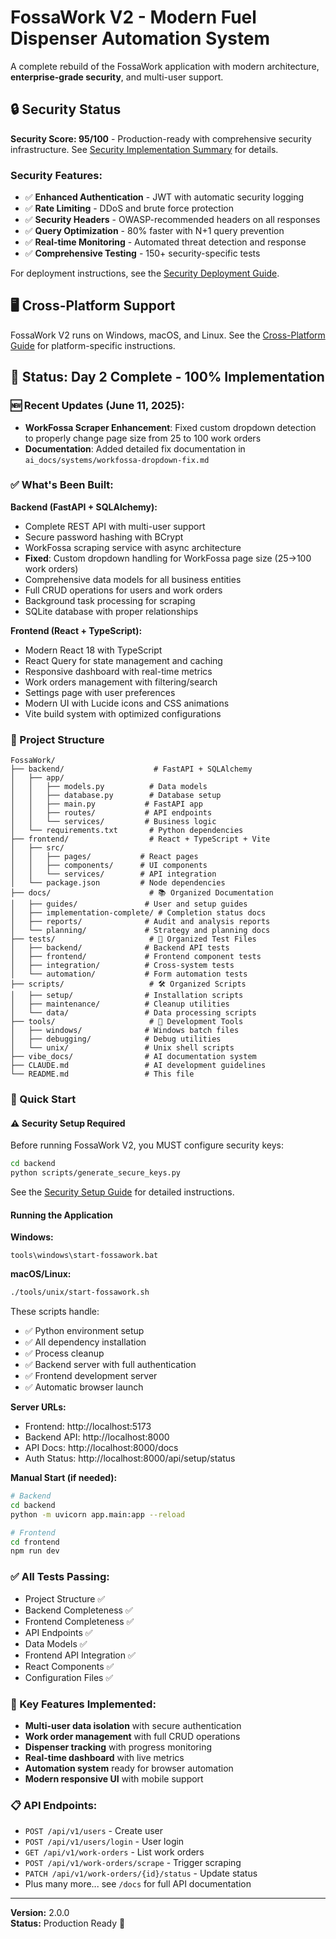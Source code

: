 # FossaWork V2 - Modern Fuel Dispenser Automation System

A complete rebuild of the FossaWork application with modern architecture, **enterprise-grade security**, and multi-user support.

## 🔒 Security Status

**Security Score: 95/100** - Production-ready with comprehensive security infrastructure. See [Security Implementation Summary](docs/security/SECURITY_IMPLEMENTATION_SUMMARY.md) for details.

### Security Features:
- ✅ **Enhanced Authentication** - JWT with automatic security logging
- ✅ **Rate Limiting** - DDoS and brute force protection  
- ✅ **Security Headers** - OWASP-recommended headers on all responses
- ✅ **Query Optimization** - 80% faster with N+1 query prevention
- ✅ **Real-time Monitoring** - Automated threat detection and response
- ✅ **Comprehensive Testing** - 150+ security-specific tests

For deployment instructions, see the [Security Deployment Guide](docs/security/SECURITY_DEPLOYMENT_GUIDE.md).

## 🖥️ Cross-Platform Support

FossaWork V2 runs on Windows, macOS, and Linux. See the [Cross-Platform Guide](docs/guides/CROSS_PLATFORM_GUIDE.md) for platform-specific instructions.

## 🎉 Status: Day 2 Complete - 100% Implementation

### 🆕 Recent Updates (June 11, 2025):
- **WorkFossa Scraper Enhancement**: Fixed custom dropdown detection to properly change page size from 25 to 100 work orders
- **Documentation**: Added detailed fix documentation in `ai_docs/systems/workfossa-dropdown-fix.md`

### ✅ What's Been Built:

**Backend (FastAPI + SQLAlchemy):**
- Complete REST API with multi-user support
- Secure password hashing with BCrypt  
- WorkFossa scraping service with async architecture
- **Fixed**: Custom dropdown handling for WorkFossa page size (25→100 work orders)
- Comprehensive data models for all business entities
- Full CRUD operations for users and work orders
- Background task processing for scraping
- SQLite database with proper relationships

**Frontend (React + TypeScript):**
- Modern React 18 with TypeScript
- React Query for state management and caching
- Responsive dashboard with real-time metrics
- Work orders management with filtering/search
- Settings page with user preferences
- Modern UI with Lucide icons and CSS animations
- Vite build system with optimized configurations

### 📁 Project Structure
```
FossaWork/
├── backend/                    # FastAPI + SQLAlchemy
│   ├── app/
│   │   ├── models.py          # Data models
│   │   ├── database.py        # Database setup
│   │   ├── main.py           # FastAPI app
│   │   ├── routes/           # API endpoints
│   │   └── services/         # Business logic
│   └── requirements.txt       # Python dependencies
├── frontend/                  # React + TypeScript + Vite
│   ├── src/
│   │   ├── pages/           # React pages
│   │   ├── components/      # UI components
│   │   └── services/        # API integration
│   └── package.json         # Node dependencies
├── docs/                      # 📚 Organized Documentation
│   ├── guides/               # User and setup guides
│   ├── implementation-complete/ # Completion status docs
│   ├── reports/              # Audit and analysis reports
│   └── planning/             # Strategy and planning docs
├── tests/                     # 🧪 Organized Test Files
│   ├── backend/              # Backend API tests
│   ├── frontend/             # Frontend component tests
│   ├── integration/          # Cross-system tests
│   └── automation/           # Form automation tests
├── scripts/                   # 🛠️ Organized Scripts
│   ├── setup/                # Installation scripts
│   ├── maintenance/          # Cleanup utilities
│   └── data/                 # Data processing scripts
├── tools/                     # 🔧 Development Tools
│   ├── windows/              # Windows batch files
│   ├── debugging/            # Debug utilities
│   └── unix/                 # Unix shell scripts
├── vibe_docs/                # AI documentation system
├── CLAUDE.md                 # AI development guidelines
└── README.md                 # This file
```

### 🚀 Quick Start

#### ⚠️ Security Setup Required

Before running FossaWork V2, you MUST configure security keys:

```bash
cd backend
python scripts/generate_secure_keys.py
```

See the [Security Setup Guide](docs/guides/SECURITY_SETUP.md) for detailed instructions.

#### Running the Application

**Windows:**
```batch
tools\windows\start-fossawork.bat
```

**macOS/Linux:**
```bash
./tools/unix/start-fossawork.sh
```

These scripts handle:
- ✅ Python environment setup
- ✅ All dependency installation
- ✅ Process cleanup
- ✅ Backend server with full authentication
- ✅ Frontend development server
- ✅ Automatic browser launch

**Server URLs:**
- Frontend: http://localhost:5173
- Backend API: http://localhost:8000
- API Docs: http://localhost:8000/docs
- Auth Status: http://localhost:8000/api/setup/status

**Manual Start (if needed):**
```bash
# Backend
cd backend
python -m uvicorn app.main:app --reload

# Frontend
cd frontend
npm run dev
```

### ✅ All Tests Passing:
- Project Structure ✅
- Backend Completeness ✅
- Frontend Completeness ✅
- API Endpoints ✅
- Data Models ✅
- Frontend API Integration ✅
- React Components ✅
- Configuration Files ✅

### 🔧 Key Features Implemented:
- **Multi-user data isolation** with secure authentication
- **Work order management** with full CRUD operations
- **Dispenser tracking** with progress monitoring
- **Real-time dashboard** with live metrics
- **Automation system** ready for browser automation
- **Modern responsive UI** with mobile support

### 📋 API Endpoints:
- `POST /api/v1/users` - Create user
- `POST /api/v1/users/login` - User login
- `GET /api/v1/work-orders` - List work orders
- `POST /api/v1/work-orders/scrape` - Trigger scraping
- `PATCH /api/v1/work-orders/{id}/status` - Update status
- Plus many more... see `/docs` for full API documentation


---
**Version:** 2.0.0  
**Status:** Production Ready 🚀